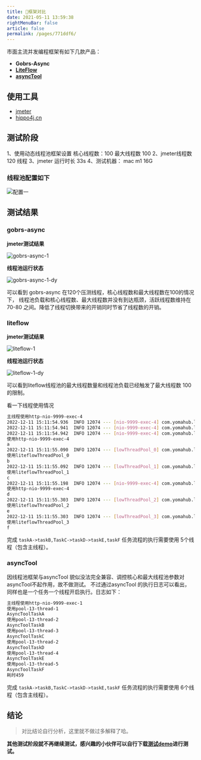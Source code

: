 ```yaml
---
title: 🍹框架对比
date: 2021-05-11 13:59:38
rightMenuBar: false
article: false
permalink: /pages/771ddf6/
---
```

市面主流并发编程框架有如下几款产品：
* **Gobrs-Async**
* **[LiteFlow](https://liteflow.yomahub.com/)**
* **[asyncTool](https://gitee.com/jd-platform-opensource/asyncTool?_from=gitee_search)**

## 使用工具
* [jmeter](https://blog.csdn.net/qq_45138120/article/details/124056704)
* [hippo4j.cn](https://hippo4j.cn/)


## 测试阶段
1、使用动态线程池框架设置 核心线程数：100 最大线程数 100 
2、jmeter线程数 120 线程
3、jmeter 运行时长 33s
4、测试机器： mac m1 16G

### 线程池配置如下
![配置一](https://kevin-cloud-dubbo.oss-cn-beijing.aliyuncs.com/gobrs-async/4101670741646_.pic.jpg)

## 测试结果

### gobrs-async

**jmeter测试结果**

![gobrs-async-1](https://kevin-cloud-dubbo.oss-cn-beijing.aliyuncs.com/gobrs-async/4111670741739_.pic.jpg)

**线程池运行状态**

![gobrs-async-1-dy](https://kevin-cloud-dubbo.oss-cn-beijing.aliyuncs.com/gobrs-async/4121670741807_.pic.jpg)

可以看到 gobrs-async 在120个压测线程，核心线程数和最大线程数在100的情况下， 线程池负载和核心线程数、最大线程数并没有到达瓶颈，活跃线程数维持在70-80
之间。降低了线程切换带来的开销同时节省了线程数的开销。

### liteflow

**jmeter测试结果**

![liteflow-1](https://kevin-cloud-dubbo.oss-cn-beijing.aliyuncs.com/gobrs-async/4131670742046_.pic.jpg)

**线程池运行状态**

![liteflow-1-dy](https://kevin-cloud-dubbo.oss-cn-beijing.aliyuncs.com/gobrs-async/4141670742126_.pic_hd.jpg)

可以看到liteflow线程池的最大线程数量和线程池负载已经触发了最大线程数 100 的限制。

看一下线程使用情况
```sh 
主线程使用http-nio-9999-exec-4
2022-12-11 15:11:54.936  INFO 12074 --- [nio-9999-exec-4] com.yomahub.liteflow.core.FlowExecutor   : slot[0] offered
2022-12-11 15:11:54.941  INFO 12074 --- [nio-9999-exec-4] com.yomahub.liteflow.core.FlowExecutor   : requestId[7a921ca5265f433a9268a6c14c466ee5] has generated
2022-12-11 15:11:54.942  INFO 12074 --- [nio-9999-exec-4] com.yomahub.liteflow.flow.element.Node   : [7a921ca5265f433a9268a6c14c466ee5]:[O]start component[a] execution
使用http-nio-9999-exec-4
a
2022-12-11 15:11:55.090  INFO 12074 --- [lowThreadPool_0] com.yomahub.liteflow.flow.element.Node   : [7a921ca5265f433a9268a6c14c466ee5]:[O]start component[b] execution
使用liteflowThreadPool_0
b
2022-12-11 15:11:55.092  INFO 12074 --- [lowThreadPool_1] com.yomahub.liteflow.flow.element.Node   : [7a921ca5265f433a9268a6c14c466ee5]:[O]start component[c] execution
使用liteflowThreadPool_1
c
2022-12-11 15:11:55.198  INFO 12074 --- [nio-9999-exec-4] com.yomahub.liteflow.flow.element.Node   : [7a921ca5265f433a9268a6c14c466ee5]:[O]start component[d] execution
使用http-nio-9999-exec-4
d
2022-12-11 15:11:55.303  INFO 12074 --- [lowThreadPool_2] com.yomahub.liteflow.flow.element.Node   : [7a921ca5265f433a9268a6c14c466ee5]:[O]start component[e] execution
使用liteflowThreadPool_2
e
2022-12-11 15:11:55.303  INFO 12074 --- [lowThreadPool_3] com.yomahub.liteflow.flow.element.Node   : [7a921ca5265f433a9268a6c14c466ee5]:[O]start component[f] execution
使用liteflowThreadPool_3
f
```

完成 `taskA->taskB,TaskC->taskD->taskE,taskF` 任务流程的执行需要使用 5个线程（包含主线程）。

### asyncTool
因线程池框架与asyncTool 貌似没法完全兼容、调控核心和最大线程池参数对asyncTool不起作用，故不做测试。
不过通过asyncTool 的执行日志可以看出，同样也是一个任务一个线程开启执行。日志如下：
```sh 
主线程使用http-nio-9999-exec-1
使用pool-13-thread-1
AsyncToolTaskA
使用pool-13-thread-2
AsyncToolTaskB
使用pool-13-thread-3
AsyncToolTaskC
使用pool-13-thread-2
AsyncToolTaskD
使用pool-13-thread-4
AsyncToolTaskE
使用pool-13-thread-5
AsyncToolTaskF
耗时459
```
完成 `taskA->taskB,TaskC->taskD->taskE,taskF` 任务流程的执行需要使用 6个线程（包含主线程）。


## 结论
> 对比结论自行分析，这里就不做过多解释了哈。

**其他测试阶段就不再继续测试，感兴趣的小伙伴可以自行下载[测试demo](https://gitee.com/Memorydoc/performance-compare)进行测试。**
